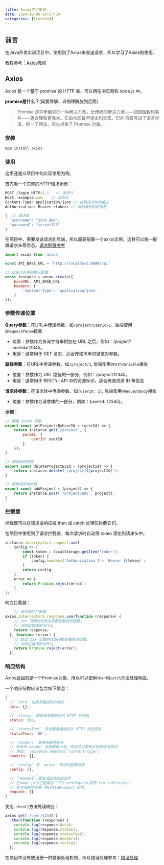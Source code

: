 ```yaml
---
title: Axios学习笔记
date: 2024-10-08 14:57:00
categories: [frontend]
---
```


## 前言
在Java开发实训项目中，使用到了Axios来发送请求，所以学习了Axios的使用。

教程参考：[Axios教程](https://www.axios-http.cn/docs/intro)

## Axios
Axios 是一个基于 promise 的 HTTP 库，可以用在浏览器和 node.js 中。

**promise是什么？**(简要理解，详细理解放到后面)

> Promise 是异步编程的一种解决方案，比传统的解决方案——回调函数和事件——更合理和更强大。它由社区最早提出和实现，ES6 将其写进了语言标准，统一了用法，原生提供了 Promise 对象。

### 安装
```bash
npm install axios
```
### 使用
这里还是以项目中的实际使用为例。

首先看一个完整的HTTP请求示例：
```javascript
POST /login HTTP/1.1   // 请求行
Host: example.com    // 请求头
Content-Type: application/json // 指明请求体的格式
Authorization: Bearer <token> // 指明身份验证信息

{  // 请求体
  "username": "john_doe",
  "password": "secret123"
}
```

在项目中，需要发送请求到后端，所以需要配置一个axios实例，这样可以统一配置请求头等信息。[请求配置参考](https://www.axios-http.cn/docs/req_config)

```javascript
import axios from 'axios'

const API_BASE_URL = 'http://localhost:8080/api'

// 自定义实例的默认配置
const instance = axios.create({
    baseURL: API_BASE_URL,
    headers: {
        'Content-Type': 'application/json'
    }
});
```

### 参数传递位置

**Query参数**：在URL中传递参数，如`/project?userId=1`，后端使用`@RequestParam`接收

- 位置：参数作为查询字符串附加在 URL 之后，例如：/project?userId=12345。
- 用途：通常用于 GET 请求，适合传递简单的键值对参数。

**路径参数**：在URL中传递参数，如`/project/1`, 后端使用`@PathVariable`接收

- 位置：参数作为 URL 路径的一部分，例如：/project/12345。
- 用途：通常用于 RESTful API 中的资源标识，适合传递资源 ID 等信息

**请求体参数**：在请求体中传递参数，如`{userId: 1}`, 后端使用`@RequestBody`接收
- 位置：参数作为请求体的一部分，例如：{userId: 12345}。

**示例：**

```javascript
// 使用 Query 参数
export const getProjectsByUserId = (userId) => {
    return instance.get(`/project`, { 
        params: {
            userId: userId
        }
    });
}

// 使用路径参数
export const deleteProjectById = (projectId) => {
    return instance.delete(`/project/${projectId}`);
}

// 使用请求体参数
export const addProject = (project) => {
    return instance.post(`/project/add`, project);
}

```

### 拦截器
拦截器可以在请求或响应被 then 或 catch 处理前拦截它们。

在项目中使用到了请求拦截器，每次请求时自动将 token 添加到请求头中。

```javascript
instance.interceptors.request.use(
    config => {
        const token = localStorage.getItem('token');
        if (token) {
            config.headers['Authorization'] = `Bearer ${token}`;
        }
        return config;
    },
    error => {
        return Promise.reject(error);
    }
);
```

响应拦截器：
    
```javascript
    // 添加响应拦截器
axios.interceptors.response.use(function (response) {
    // 2xx 范围内的状态码都会触发该函数。
    // 对响应数据做点什么
    return response;
  }, function (error) {
    // 超出 2xx 范围的状态码都会触发该函数。
    // 对响应错误做点什么
    return Promise.reject(error);
  });
```

### 响应结构
Axios返回的是一个Promise对象，所以可以使用`then`和`catch`方法处理响应。

一个响应结构应该包含如下信息：

```javascript
{
  // `data` 由服务器提供的响应
  data: {},

  // `status` 来自服务器响应的 HTTP 状态码
  status: 200,

  // `statusText` 来自服务器响应的 HTTP 状态信息
  statusText: 'OK',

  // `headers` 是服务器响应头
  // 所有的 header 名称都是小写，而且可以使用方括号语法访问
  // 例如: `response.headers['content-type']`
  headers: {},

  // `config` 是 `axios` 请求的配置信息
  config: {},

  // `request` 是生成此响应的请求
  // 在node.js中它是最后一个ClientRequest实例 (in redirects)，
  // 在浏览器中则是 XMLHttpRequest 实例
  request: {}
}
```

使用`.then()`方法处理响应：

```javascript
axios.get('/user/12345')
  .then(function (response) {
    console.log(response.data);
    console.log(response.status);
    console.log(response.statusText);
    console.log(response.headers);
    console.log(response.config);
  });
```
在项目中没有使用统一的错误处理机制，所以错误处理参考：[错误处理](https://www.axios-http.cn/docs/handling_errors)
